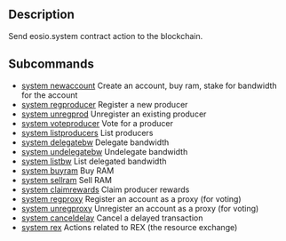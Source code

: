 ## Description
Send eosio.system contract action to the blockchain.

## Subcommands

- [system newaccount](system-newaccount.md) Create an account, buy ram, stake for bandwidth for the account
- [system regproducer](system-regproducer.md) Register a new producer
- [system unregprod](system-unregprod.md) Unregister an existing producer
- [system voteproducer](system-voteproducer.md) Vote for a producer
- [system listproducers](system-listproducers.md) List producers
- [system delegatebw](system-delegatebw.md) Delegate bandwidth
- [system undelegatebw](system-undelegatebw.md) Undelegate bandwidth
- [system listbw](system-listbw.md) List delegated bandwidth
- [system buyram](system-buyram.md) Buy RAM
- [system sellram](system-sellram.md) Sell RAM
- [system claimrewards](system-claimrewards.md) Claim producer rewards
- [system regproxy](system-regproxy.md) Register an account as a proxy (for voting)
- [system unregproxy](system-unregproxy.md) Unregister an account as a proxy (for voting)
- [system canceldelay](system-canceldelay.md) Cancel a delayed transaction
 - [system rex](system-rex) Actions related to REX (the resource exchange)